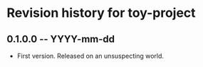 # Revision history for toy-project

## 0.1.0.0 -- YYYY-mm-dd

* First version. Released on an unsuspecting world.
